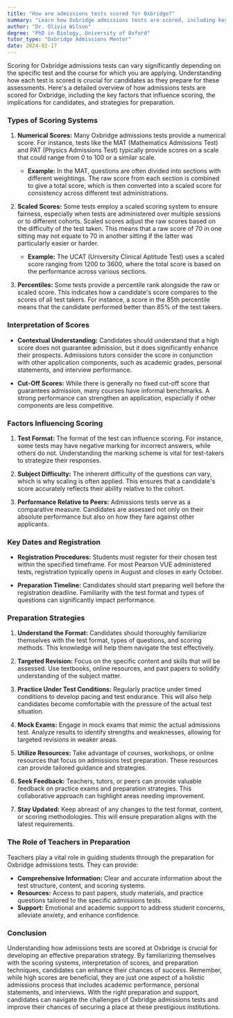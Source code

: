 ```yaml
---
title: "How are admissions tests scored for Oxbridge?"
summary: "Learn how Oxbridge admissions tests are scored, including key factors and scoring systems, to help you prepare effectively for your application."
author: "Dr. Olivia Wilson"
degree: "PhD in Biology, University of Oxford"
tutor_type: "Oxbridge Admissions Mentor"
date: 2024-02-17
---
```


Scoring for Oxbridge admissions tests can vary significantly depending on the specific test and the course for which you are applying. Understanding how each test is scored is crucial for candidates as they prepare for these assessments. Here's a detailed overview of how admissions tests are scored for Oxbridge, including the key factors that influence scoring, the implications for candidates, and strategies for preparation.

### Types of Scoring Systems

1. **Numerical Scores:**
   Many Oxbridge admissions tests provide a numerical score. For instance, tests like the MAT (Mathematics Admissions Test) and PAT (Physics Admissions Test) typically provide scores on a scale that could range from 0 to 100 or a similar scale. 

   - **Example:** In the MAT, questions are often divided into sections with different weightings. The raw score from each section is combined to give a total score, which is then converted into a scaled score for consistency across different test administrations.

2. **Scaled Scores:**
   Some tests employ a scaled scoring system to ensure fairness, especially when tests are administered over multiple sessions or to different cohorts. Scaled scores adjust the raw scores based on the difficulty of the test taken. This means that a raw score of 70 in one sitting may not equate to 70 in another sitting if the latter was particularly easier or harder.

   - **Example:** The UCAT (University Clinical Aptitude Test) uses a scaled score ranging from 1200 to 3600, where the total score is based on the performance across various sections. 

3. **Percentiles:**
   Some tests provide a percentile rank alongside the raw or scaled score. This indicates how a candidate's score compares to the scores of all test takers. For instance, a score in the 85th percentile means that the candidate performed better than 85% of the test takers.

### Interpretation of Scores

- **Contextual Understanding:** Candidates should understand that a high score does not guarantee admission, but it does significantly enhance their prospects. Admissions tutors consider the score in conjunction with other application components, such as academic grades, personal statements, and interview performance.

- **Cut-Off Scores:** While there is generally no fixed cut-off score that guarantees admission, many courses have informal benchmarks. A strong performance can strengthen an application, especially if other components are less competitive.

### Factors Influencing Scoring

1. **Test Format:** The format of the test can influence scoring. For instance, some tests may have negative marking for incorrect answers, while others do not. Understanding the marking scheme is vital for test-takers to strategize their responses.

2. **Subject Difficulty:** The inherent difficulty of the questions can vary, which is why scaling is often applied. This ensures that a candidate's score accurately reflects their ability relative to the cohort.

3. **Performance Relative to Peers:** Admissions tests serve as a comparative measure. Candidates are assessed not only on their absolute performance but also on how they fare against other applicants.

### Key Dates and Registration

- **Registration Procedures:** Students must register for their chosen test within the specified timeframe. For most Pearson VUE administered tests, registration typically opens in August and closes in early October. 

- **Preparation Timeline:** Candidates should start preparing well before the registration deadline. Familiarity with the test format and types of questions can significantly impact performance.

### Preparation Strategies

1. **Understand the Format:** Candidates should thoroughly familiarize themselves with the test format, types of questions, and scoring methods. This knowledge will help them navigate the test effectively.

2. **Targeted Revision:** Focus on the specific content and skills that will be assessed. Use textbooks, online resources, and past papers to solidify understanding of the subject matter.

3. **Practice Under Test Conditions:** Regularly practice under timed conditions to develop pacing and test endurance. This will also help candidates become comfortable with the pressure of the actual test situation.

4. **Mock Exams:** Engage in mock exams that mimic the actual admissions test. Analyze results to identify strengths and weaknesses, allowing for targeted revisions in weaker areas.

5. **Utilize Resources:** Take advantage of courses, workshops, or online resources that focus on admissions test preparation. These resources can provide tailored guidance and strategies.

6. **Seek Feedback:** Teachers, tutors, or peers can provide valuable feedback on practice exams and preparation strategies. This collaborative approach can highlight areas needing improvement.

7. **Stay Updated:** Keep abreast of any changes to the test format, content, or scoring methodologies. This will ensure preparation aligns with the latest requirements.

### The Role of Teachers in Preparation

Teachers play a vital role in guiding students through the preparation for Oxbridge admissions tests. They can provide:

- **Comprehensive Information:** Clear and accurate information about the test structure, content, and scoring systems.
- **Resources:** Access to past papers, study materials, and practice questions tailored to the specific admissions tests.
- **Support:** Emotional and academic support to address student concerns, alleviate anxiety, and enhance confidence.

### Conclusion

Understanding how admissions tests are scored at Oxbridge is crucial for developing an effective preparation strategy. By familiarizing themselves with the scoring systems, interpretation of scores, and preparation techniques, candidates can enhance their chances of success. Remember, while high scores are beneficial, they are just one aspect of a holistic admissions process that includes academic performance, personal statements, and interviews. With the right preparation and support, candidates can navigate the challenges of Oxbridge admissions tests and improve their chances of securing a place at these prestigious institutions.
    